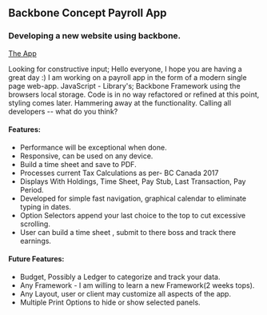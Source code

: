 ## Backbone Concept Payroll App


### Developing a new website using backbone.
[The App](https://github.com/DanWeatherbee/PayRoll-App/src/)

Looking for constructive input;
Hello everyone, I hope you are having a great day :)
I am working on a payroll app in the form of a modern single page web-app.
JavaScript - Library's; Backbone Framework using the browsers local storage.
Code is in no way refactored or refined at this point, styling comes later.
Hammering away at the functionality.
Calling all developers -- what do you think?

#### Features:
* Performance will be exceptional when done.
* Responsive, can be used on any device.
* Build a time sheet and save to PDF.
* Processes current Tax Calculations as per- BC Canada 2017
* Displays  With Holdings, Time Sheet, Pay Stub, Last Transaction, Pay Period.
* Developed for simple fast navigation, graphical calendar to eliminate typing in dates.
* Option Selectors append your last choice to the top to cut excessive scrolling.
* User can build a time sheet , submit to there boss and track there earnings.

#### Future Features:
* Budget, Possibly a Ledger to categorize and track your data.
* Any Framework - I am willing to learn a new Framework(2 weeks tops).
* Any Layout, user or client may customize all aspects of the app.
* Multiple Print Options to hide or show selected panels.
